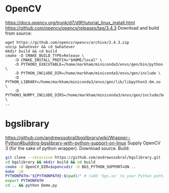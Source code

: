 # OpenCV
https://docs.opencv.org/trunk/d7/d9f/tutorial_linux_install.html
https://github.com/opencv/opencv/releases/tag/3.4.3
Download and build from source:
```
wget https://github.com/opencv/opencv/archive/3.4.3.zip
unzip $whatever && cd $whatever
mkdir build && cd build
cmake -D CMAKE_BUILD_TYPE=Release \
	-D CMAKE_INSTALL_PREFIX="$HOME/local" \
	-D PYTHON3_EXECUTABLE=/home/markham/miniconda3/envs/gen/bin/python \
	-D PYTHON_INCLUDE_DIR=/home/markham/miniconda3/envs/gen/include \
	-D PYTHON_LIBRARY=/home/markham/miniconda3/envs/gen/lib/libpython3.6m.so \
	-D PYTHON3_NUMPY_INCLUDE_DIRS=/home/markham/miniconda3/envs/gen/include/boost/python/numpy \
..
```

# bgslibrary
https://github.com/andrewssobral/bgslibrary/wiki/Wrapper:-Python#building-bgslibrary-with-python-support-on-linux
Supply OpenCV 3 (for the sake of python wrapper). Download source. Build:
```bash
git clone --recursive https://github.com/andrewssobral/bgslibrary.git
cd bgslibrary && mkdir build && cd build
cmake -D OpenCV_DIR=$opencvdir -D BGS_PYTHON_SUPPORT=ON ..
make -j8
PYTHONPATH="${PYTHONPATH}:$(pwd)/" # (add 'bgs.so' to your Python path)
export PYTHONPATH
cd .. && python Demo.py
```
<!--stackedit_data:
eyJoaXN0b3J5IjpbLTE3MjUxNDI3OTJdfQ==
-->